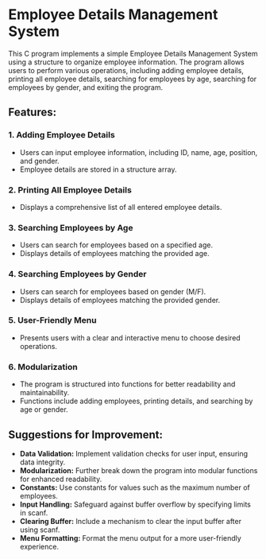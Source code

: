 # Employee Details Management System

This C program implements a simple Employee Details Management System using a structure to organize employee information. The program allows users to perform various operations, including adding employee details, printing all employee details, searching for employees by age, searching for employees by gender, and exiting the program.

## Features:

### 1. Adding Employee Details
   - Users can input employee information, including ID, name, age, position, and gender.
   - Employee details are stored in a structure array.

### 2. Printing All Employee Details
   - Displays a comprehensive list of all entered employee details.

### 3. Searching Employees by Age
   - Users can search for employees based on a specified age.
   - Displays details of employees matching the provided age.

### 4. Searching Employees by Gender
   - Users can search for employees based on gender (M/F).
   - Displays details of employees matching the provided gender.

### 5. User-Friendly Menu
   - Presents users with a clear and interactive menu to choose desired operations.

### 6. Modularization
   - The program is structured into functions for better readability and maintainability.
   - Functions include adding employees, printing details, and searching by age or gender.

## Suggestions for Improvement:

- **Data Validation:** Implement validation checks for user input, ensuring data integrity.
- **Modularization:** Further break down the program into modular functions for enhanced readability.
- **Constants:** Use constants for values such as the maximum number of employees.
- **Input Handling:** Safeguard against buffer overflow by specifying limits in scanf.
- **Clearing Buffer:** Include a mechanism to clear the input buffer after using scanf.
- **Menu Formatting:** Format the menu output for a more user-friendly experience.

